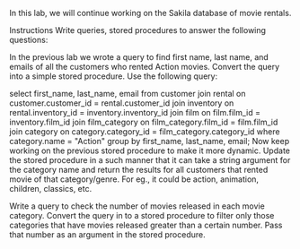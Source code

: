 In this lab, we will continue working on the Sakila database of movie rentals.

Instructions
Write queries, stored procedures to answer the following questions:

In the previous lab we wrote a query to find first name, last name, and emails of all the customers who rented Action movies. Convert the query into a simple stored procedure. Use the following query:

  select first_name, last_name, email
  from customer
  join rental on customer.customer_id = rental.customer_id
  join inventory on rental.inventory_id = inventory.inventory_id
  join film on film.film_id = inventory.film_id
  join film_category on film_category.film_id = film.film_id
  join category on category.category_id = film_category.category_id
  where category.name = "Action"
  group by first_name, last_name, email;
Now keep working on the previous stored procedure to make it more dynamic. Update the stored procedure in a such manner that it can take a string argument for the category name and return the results for all customers that rented movie of that category/genre. For eg., it could be action, animation, children, classics, etc.

Write a query to check the number of movies released in each movie category. Convert the query in to a stored procedure to filter only those categories that have movies released greater than a certain number. Pass that number as an argument in the stored procedure.
